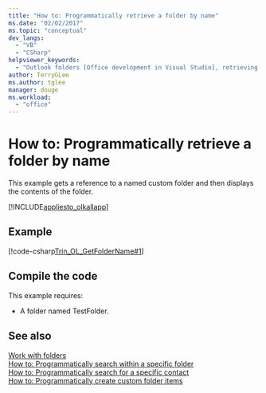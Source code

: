 ```yaml
---
title: "How to: Programmatically retrieve a folder by name"
ms.date: "02/02/2017"
ms.topic: "conceptual"
dev_langs: 
  - "VB"
  - "CSharp"
helpviewer_keywords: 
  - "Outlook folders [Office development in Visual Studio], retrieving by name"
author: TerryGLee
ms.author: tglee
manager: douge
ms.workload: 
  - "office"
---
```

# How to: Programmatically retrieve a folder by name
  This example gets a reference to a named custom folder and then displays the contents of the folder.  
  
 [!INCLUDE[appliesto_olkallapp](../vsto/includes/appliesto-olkallapp-md.md)]  
  
## Example  
 [!code-csharp[Trin_OL_GetFolderName#1](../vsto/codesnippet/CSharp/Trin_OL_GetFolderName/thisaddin.cs#1)]  
  
## Compile the code  
 This example requires:  
  
-   A folder named TestFolder.  
  
## See also  
 [Work with folders](../vsto/working-with-folders.md)   
 [How to: Programmatically search within a specific folder](../vsto/how-to-programmatically-search-within-a-specific-folder.md)   
 [How to: Programmatically search for a specific contact](../vsto/how-to-programmatically-search-for-a-specific-contact.md)   
 [How to: Programmatically create custom folder items](../vsto/how-to-programmatically-create-custom-folder-items.md)  
